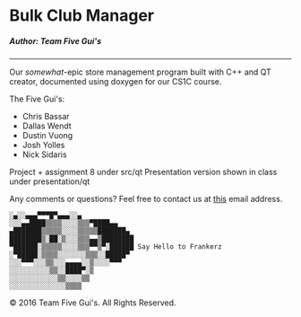 # Bulk Club Manager

#####  Author: Team Five Gui's
------

Our *somewhat*-epic store management program built with C++ and QT creator, documented using doxygen for our CS1C course.


The Five Gui's:
* Chris Bassar
* Dallas Wendt
* Dustin Vuong
* Josh Yolles
* Nick Sidaris

Project + assignment 8 under src/qt
Presentation version shown in class under presentation/qt

Any comments or questions? Feel free to contact us at [this](mailto:josh@whaicehockey.com) email address.

    ░▄░░▄▄▄▀▀▀█▀▄▄▄░░▄
    ░░░▄▄████▒▒▒▒░░░░▒▒▒▀████▄▄
    ▄███████▒▒▒▒▒░░░░▒▒▒▒▒███████▄
    ████████▒░██░▒░░░▒▒▒▄▄▒████████
    ▀██████░▒▒▒▒▒░░░░▒▒▒▀▀▒▀░██████ Say Hello to Frankerz
    ░▀█████░▒▒▒▒░░░░░░░▒▒▒░░█████▀
    ░░░▀▀▀░░░▒▒░░░▄▄▄▄░░▒░░░░▀▀▀
    ░░░░░░░░░░▒▒░░████▀░▒
    ░░░░░░░░░░░░▒▒░░░░▒▒
    ░░░░░░░░░░░░░░▒▒▒▒


&copy; 2016 Team Five Gui's. All Rights Reserved.
